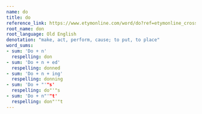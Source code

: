 ```yaml
---
name: do
title: do
reference_link: https://www.etymonline.com/word/do?ref=etymonline_crossreference#etymonline_v_13867
root_name: don
root_language: Old English
denotation: "make, act, perform, cause; to put, to place"
word_sums:
- sum: 'Do + n'
  respelling: don
- sum: 'Do + n + ed'
  respelling: donned
- sum: 'Do + n + ing'
  respelling: donning
- sum: 'Do + "'"s'
  respelling: do"'"s
- sum: 'Do + n"'"t'
  respelling: don"'"t
---
```

